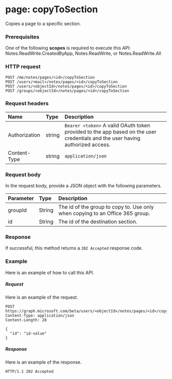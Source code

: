 # page: copyToSection
Copies a page to a specific section.

### Prerequisites
One of the following **scopes** is required to execute this API:   
Notes.ReadWrite.CreatedByApp, Notes.ReadWrite, or Notes.ReadWrite.All  
### HTTP request
<!-- { "blockType": "ignored" } -->
```http
POST /me/notes/pages/<id>/copyToSection
POST /users/<mail>/notes/pages/<id>/copyToSection
POST /users/<objectId>/notes/pages/<id>/copyToSection
POST /groups/<objectId>/notes/pages/<id>/copyToSection
```
### Request headers
| Name       | Type | Description|
|:---------------|:--------|:----------|
| Authorization  | string  | `Bearer <token>` A valid OAuth token provided to the app based on the user credentials and the user having authorized access. |
| Content-Type | string | `application/json` |

### Request body
In the request body, provide a JSON object with the following parameters.

| Parameter	   | Type	|Description|
|:---------------|:--------|:----------|
|groupId|String|The id of the group to copy to. Use only when copying to an Office 365 group.|
|id|String|The id of the destination section.|


### Response
If successful, this method returns a `202 Accepted` response code.

### Example
Here is an example of how to call this API.
##### Request
Here is an example of the request.
<!-- {
  "blockType": "request",
  "name": "page_copytosection"
}-->
```http
POST https://graph.microsoft.com/beta/users/<objectId>/notes/pages/<id>/copyToSection
Content-Type: application/json
Content-Length: 28

{
  "id": "id-value"
}
```

##### Response
Here is an example of the response.
<!-- {
  "blockType": "response",
  "truncated": false,
  "@odata.type": "microsoft.graph.copypagemodel"
} -->
```http
HTTP/1.1 202 Accepted
```

<!-- uuid: 8fcb5dbc-d5aa-4681-8e31-b001d5168d79
2015-10-25 14:57:30 UTC -->
<!-- {
  "type": "#page.annotation",
  "description": "page: copyToSection",
  "keywords": "",
  "section": "documentation",
  "tocPath": ""
}-->